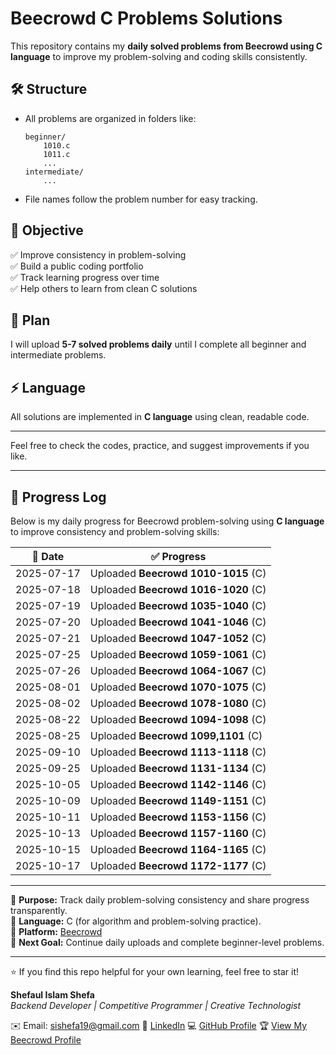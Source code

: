 # Beecrowd C Problems Solutions

This repository contains my **daily solved problems from Beecrowd using C language** to improve my problem-solving and coding skills consistently.

## 🛠 Structure

- All problems are organized in folders like:
    ```
    beginner/
        1010.c
        1011.c
        ...
    intermediate/
        ...
    ```
- File names follow the problem number for easy tracking.

## 🚀 Objective

✅ Improve consistency in problem-solving  
✅ Build a public coding portfolio  
✅ Track learning progress over time  
✅ Help others to learn from clean C solutions

## 📅 Plan

I will upload **5-7 solved problems daily** until I complete all beginner and intermediate problems.

## ⚡ Language

All solutions are implemented in **C language** using clean, readable code.

---

Feel free to check the codes, practice, and suggest improvements if you like.

---

## 🚀 Progress Log

Below is my daily progress for Beecrowd problem-solving using **C language** to improve consistency and problem-solving skills:

| 📅 Date | ✅ Progress |
|--------|-----------|
| 2025-07-17 | Uploaded **Beecrowd 1010-1015** (C) |
| 2025-07-18 | Uploaded **Beecrowd 1016-1020** (C) |
| 2025-07-19 | Uploaded **Beecrowd 1035-1040** (C) |
| 2025-07-20 | Uploaded **Beecrowd 1041-1046** (C) |
| 2025-07-21 | Uploaded **Beecrowd 1047-1052** (C) |
| 2025-07-25 | Uploaded **Beecrowd 1059-1061** (C) |
| 2025-07-26 | Uploaded **Beecrowd 1064-1067** (C) |
| 2025-08-01 | Uploaded **Beecrowd 1070-1075** (C) |
| 2025-08-02 | Uploaded **Beecrowd 1078-1080** (C) |
| 2025-08-22 | Uploaded **Beecrowd 1094-1098** (C) |
| 2025-08-25 | Uploaded **Beecrowd 1099,1101** (C) |
| 2025-09-10 | Uploaded **Beecrowd 1113-1118** (C) |
| 2025-09-25 | Uploaded **Beecrowd 1131-1134** (C) |
| 2025-10-05 | Uploaded **Beecrowd 1142-1146** (C) |
| 2025-10-09 | Uploaded **Beecrowd 1149-1151** (C) |
| 2025-10-11 | Uploaded **Beecrowd 1153-1156** (C) |
| 2025-10-13 | Uploaded **Beecrowd 1157-1160** (C) |
| 2025-10-15 | Uploaded **Beecrowd 1164-1165** (C) |
| 2025-10-17 | Uploaded **Beecrowd 1172-1177** (C) |


---

📌 **Purpose:** Track daily problem-solving consistency and share progress transparently.  
📌 **Language:** C (for algorithm and problem-solving practice).  
📌 **Platform:** [Beecrowd](https://judge.beecrowd.com/en/profile/1066526)    
📌 **Next Goal:** Continue daily uploads and complete beginner-level problems.

---

⭐ If you find this repo helpful for your own learning, feel free to star it!



**Shefaul Islam Shefa**  
_Backend Developer | Competitive Programmer | Creative Technologist_

✉️ Email: [sishefa19@gmail.com](mailto:sishefa19@gmail.com)
🔗 [LinkedIn](https://www.linkedin.com/in/sishefa19/)
💻 [GitHub Profile](https://github.com/shefa19)
🏆 [View My Beecrowd Profile](https://www.beecrowd.com.br/judge/en/profile/1066526)  
